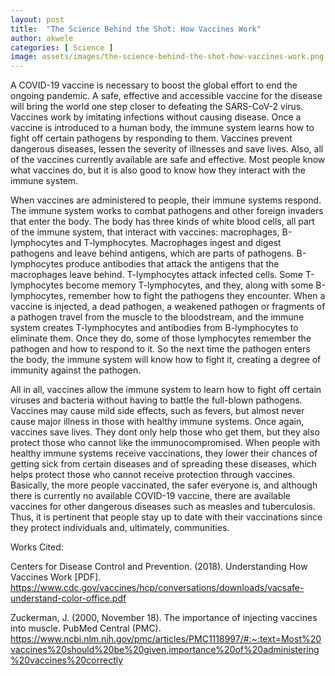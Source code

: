 ```yaml
---
layout: post
title:  "The Science Behind the Shot: How Vaccines Work"
author: akwele
categories: [ Science ]
image: assets/images/the-science-behind-the-shot-how-vaccines-work.png
---
```


A COVID-19 vaccine is necessary to boost the global effort to end the ongoing pandemic. A safe, effective and accessible vaccine for the disease will bring the world one step closer to defeating the SARS-CoV-2 virus. Vaccines work by imitating infections without causing disease. Once a vaccine is introduced to a human body, the immune system learns how to fight off certain pathogens by responding to them. Vaccines prevent dangerous diseases, lessen the severity of illnesses and save lives. Also, all of the vaccines currently available are safe and effective. Most people know what vaccines do, but it is also good to know how they interact with the immune system.

When vaccines are administered to people, their immune systems respond. The immune system works to combat pathogens and other foreign invaders that enter the body. The body has three kinds of white blood cells, all part of the immune system, that interact with vaccines: macrophages, B-lymphocytes and T-lymphocytes. Macrophages ingest and digest pathogens and leave behind antigens, which are parts of pathogens. B-lymphocytes produce antibodies that attack the antigens that the macrophages leave behind. T-lymphocytes attack infected cells. Some T-lymphocytes become memory T-lymphocytes, and they, along with some B-lymphocytes, remember how to fight the pathogens they encounter. When a vaccine is injected, a dead pathogen, a weakened pathogen or fragments of a pathogen travel from the muscle to the bloodstream, and the immune system creates T-lymphocytes and antibodies from B-lymphocytes to eliminate them. Once they do, some of those lymphocytes remember the pathogen and how to respond to it. So the next time the pathogen enters the body, the immune system will know how to fight it, creating a degree of immunity against the pathogen. 

All in all, vaccines allow the immune system to learn how to fight off certain viruses and bacteria without having to battle the full-blown pathogens. Vaccines may cause mild side effects, such as fevers, but almost never cause major illness in those with healthy immune systems. Once again, vaccines save lives. They dont only help those who get them, but they also protect those who cannot like the immunocompromised. When people with healthy immune systems receive vaccinations, they lower their chances of getting sick from certain diseases and of spreading these diseases, which helps protect those who cannot receive protection through vaccines. Basically, the more people vaccinated, the safer everyone is, and although there is currently no available COVID-19 vaccine, there are available vaccines for other dangerous diseases such as measles and tuberculosis. Thus, it is pertinent that people stay up to date with their vaccinations since they protect individuals and, ultimately, communities.

Works Cited:

Centers for Disease Control and Prevention. (2018). Understanding How Vaccines Work [PDF]. https://www.cdc.gov/vaccines/hcp/conversations/downloads/vacsafe-understand-color-office.pdf

Zuckerman, J. (2000, November 18). The importance of injecting vaccines into muscle. PubMed Central (PMC). https://www.ncbi.nlm.nih.gov/pmc/articles/PMC1118997/#:~:text=Most%20vaccines%20should%20be%20given,importance%20of%20administering%20vaccines%20correctly


